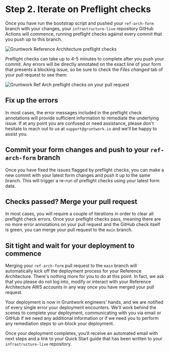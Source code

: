 # Step 2. Iterate on Preflight checks 

Once you have run the bootstrap script and pushed your `ref-arch-form` branch with your changes, your `infrastructure-live` repository GitHub Actions will commence, running 
preflight checks against every commit that you push up to this branch. 

![Gruntwork Reference Architecture preflight checks](/img/preflight1.png)

Preflight checks can take up to 4-5 minutes to complete after you push your commit. Any errors will be 
directly annotated on the exact line of your form that presents a blocking issue, so be sure to check the *Files changed* tab of your pull request to see them:

![Gruntwork Ref Arch preflight checks on your pull request](/img/preflight-error-on-pr.png)

## Fix up the errors 

In most cases, the error messages included in the preflight check annotations will provide sufficient information to remediate the underlying issue. If at any point you are confused or 
need assistance, please don't hesitate to reach out to us at `support@gruntwork.io` and we'll be happy to assist you. 

## Commit your form changes and push to your `ref-arch-form` branch

Once you have fixed the issues flagged by preflight checks, you can make a new commit with your latest form changes and push it up to the same branch. This will trigger a re-run of preflight
checks using your latest form data. 

## Checks passed? Merge your pull request

In most cases, you will require a couple of iterations in order to clear all preflight check errors. Once your preflight checks pass, meaning there are no more error annotations on your pull request 
and the GitHub check itself is green, you can merge your pull request to the `main` branch. 

## Sit tight and wait for your deployment to commence

Merging your `ref-arch-form` pull request to the `main` branch will automatically kick off the deployment process for your Reference Architecture. There's nothing more for you to do at this point. In fact, we ask 
that you please do not log into, modify or interact with your Reference Architecture AWS accounts in any way once you have merged your pull request. 

Your deployment is now in Gruntwork engineers' hands, and we are notified of every single error your deployment encounters. We'll work behind the scenes to complete your deployment, communicating with you via email or GitHub if we need 
any additional information or if we need you to perform any remediation steps to un-block your deployment. 

Once your deployment completes, you'll receive an automated email with next steps and a link to your Quick Start guide that has been written to your `infrastructure-live` repository. 
